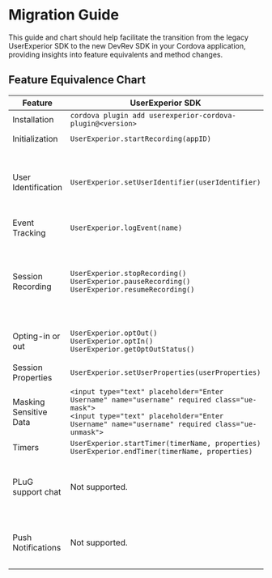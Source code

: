 # Migration Guide
This guide and chart should help facilitate the transition from the legacy UserExperior SDK to the new DevRev SDK in your Cordova application, providing insights into feature equivalents and method changes.

## Feature Equivalence Chart

| Feature | UserExperior SDK | DevRev SDK |
|-|-|-|
| Installation | `cordova plugin add userexperior-cordova-plugin@<version>` | `cordova plugin add @devrev/sdk-cordova@<version>` |
| Initialization | `UserExperior.startRecording(appID)` | `DevRev.configure(appID, successCallback, errorCallback)` |
| User Identification | `UserExperior.setUserIdentifier(userIdentifier)` | `DevRev.identifyAnonymousUser(userID, successCallback, errorCallback)`<br> `DevRev.identifyUnverifiedUser(identity, successCallback, errorCallback)`<br> `DevRev.updateUser(identity, successCallback, errorCallback)`<br> `DevRev.logout(deviceID, successCallback, errorCallback)` |
| Event Tracking | `UserExperior.logEvent(name)` | `DevRev.trackEvent(name, properties, successCallback, errorCallback)` |
| Session Recording | `UserExperior.stopRecording()`<br />`UserExperior.pauseRecording()`<br />`UserExperior.resumeRecording()` | `DevRev.startRecording(successCallback, errorCallback)`<br />`DevRev.stopRecording(successCallback, errorCallback)`<br />`DevRev.pauseRecording(successCallback, errorCallback)`<br />`DevRev.resumeRecording(successCallback, errorCallback)`<br />`DevRev.processAllOnDemandSessions(successCallback, errorCallback)` |
| Opting-in or out | `UserExperior.optOut()`<br> `UserExperior.optIn()`<br> `UserExperior.getOptOutStatus()` | `DevRev.stopAllMonitoring(successCallback, errorCallback)`<br> `DevRev.resumeAllMonitoring(successCallback, errorCallback)` |
| Session Properties | `UserExperior.setUserProperties(userProperties)` | `DevRev.addSessionProperties(properties, successCallback, errorCallback)`<br />`DevRev.clearSessionProperties()` |
| Masking Sensitive Data | `<input type="text" placeholder="Enter Username" name="username" required class="ue-mask">`<br />`<input type="text" placeholder="Enter Username" name="username" required class="ue-unmask">` | `<input type="text" placeholder="Enter Username" name="username" required class="devrev-mask">`<br />`<input type="text" placeholder="Enter Username" name="username" required class="devrev-unmask">` |
| Timers | `UserExperior.startTimer(timerName, properties)`<br> `UserExperior.endTimer(timerName, properties)` | `DevRev.startTimer(name, properties)`<br> `DevRev.endTimer(name, properties)` |
| PLuG support chat | Not supported. | `DevRev.showSupport(successCallback, errorCallback)`<br> `DevRev.createSupportConversation(successCallback, errorCallback)`<br> `DevRev.setShouldDismissModalsOnOpenLink(value, successCallback, errorCallback)`<br> `DevRevSDK.setInAppLinkHandler(handler, successCallback, errorCallback)` |
| Push Notifications | Not supported. | `DevRev.registerDeviceToken(deviceToken, deviceID, successCallback, errorCallback)`<br> `DevRev.unregisterDevice(deviceID, successCallback, errorCallback)`<br>`DevRev.processPushNotification(payload, successCallback, errorCallback)` |
